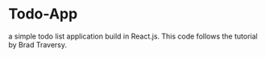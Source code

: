 # Todo-App
a simple todo list application build in React.js. This code follows the tutorial by Brad Traversy.
